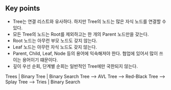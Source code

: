 ## Key points

- Tree는 연결 리스트와 유사하다. 하지만 Tree의 노드는 많은 자식 노드를 연결할 수 있다.
- 모든 Tree의 노드는 Root를 제외하고는 한 개의 Parent 노드만을 갖는다.
- Root 노드는 아무런 부모 노드도 갖지 않는다.
- Leaf 노드는 아무런 자식 노드도 갖지 않는다.
- Parent, Child, Leaf, Node 등의 용어에 익숙해져야 한다. 협업에 있어서 많이 쓰이는 용어이기 떄문이다.
- 깊이 우선 순회, 단계별 순회는 일반적인 Tree에만 국한되지 않는다.

Trees
  |
Binary Tree
  |
Binary Search Tree --> AVL Tree --> Red-Black Tree --> Splay Tree
                   --> Tries
  |
Binary Search
